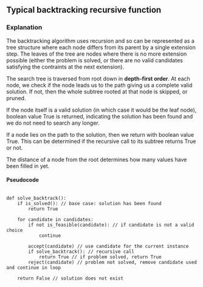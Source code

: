 ## Typical backtracking recursive function

### Explanation

The backtracking algorithm uses recursion and so can be represented as a tree structure where each node differs from its parent by a single extension step. The leaves of the tree are nodes where there is no more extension possible (either the problem is solved, or there are no valid candidates satisfying the contraints at the next extension).

The search tree is traversed from root down in **depth-first order**. At each node, we check if the node leads us to the path giving us a complete valid solution. If not, then the whole subtree rooted at that node is skipped, or pruned.

If the node itself is a valid solution (in which case it would be the leaf node), boolean value True is returned, indicating the solution has been found and we do not need to search any longer.

If a node lies on the path to the solution, then we return with boolean value True. This can be determined if the recursive call to its subtree returns True or not.

The distance of a node from the root determines how many values have been filled in yet.

#### Pseudocode

```

def solve_backtrack():
    if is_solved(): // base case: solution has been found
        return True

    for candidate in candidates:
        if not is_feasible(candidate): // if candidate is not a valid choice
            continue

        accept(candidate) // use candidate for the current instance
        if solve_backtrack(): // recursive call
            return True // if problem solved, return True
        reject(candidate) // problem not solved, remove candidate used and continue in loop

    return False // solution does not exist

```

